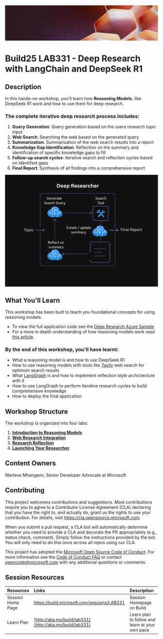 <p align="center">
<img src="img/banner.jpg" alt="decorative banner" width="1200"/>
</p>

# Build25 LAB331 - Deep Research with LangChain and DeepSeek R1

## Description

In this hands-on workshop, you'll learn how **Reasoning Models**, like DeepSeek R1 work and how to use them for deep research. 

### The complete iterative deep research process includes:

1. **Query Generation**: Query generation based on the users research topic input 
2. **Web Search**: Searching the web based on the generated query
3. **Summarization**: Summarization of the web search results into a report
4. **Knowledge Gap Identification**: Reflection on the summary and identification of specific knowledge gaps to fill
5. **Follow-up search cycles**: Iterative search and reflection cycles based on identified gaps
6. **Final Report**: Synthesis of all findings into a comprehensive report

![Azure Deep Research App](./docs/docs/media/deep_researcher_architecture.png)

## What You'll Learn

This workshop has been built to teach you foundational concepts for using reasoning models. 

- To view the full application code see the [Deep Research Azure Sample](https://github.com/Azure-Samples/deepresearch). 
- For a more in depth understanding of how reasoning models work read [this article](https://techcommunity.microsoft.com/blog/azure-ai-services-blog/everything-you-need-to-know-about-reasoning-models-o1-o3-o4-mini-and-beyond/4406846). 

### By the end of this workshop, you'll have learnt:

- What a reasoning model is and how to use DeepSeek R1
-  How to use reasoning models with tools like [Tavily](https://app.tavily.com) web search for optimum search results
- What [LangGraph](https://www.langchain.com/langgraph) is and how to implement reflection style archictecture with it
- How to use LangGraph to perform iterative research cycles to build comprehensive knowledge
- How to deploy the final application

## Workshop Structure

The workshop is organized into four labs:

1. **[Introduction to Reasoning Models](./docs/docs/lab-1-introduction-to-reasoning-models.md)**
2. **[Web Research Integration](./docs/docs/lab-2-web-research.md)**
3. **[Research Reflection](./docs/docs/lab-3-reflection.md)**
4. **[Launching Your Researcher](./docs/docs/lab-4-launch-researcher.md)**

## Content Owners

Marlene Mhangami, Senior Developer Advocate at Microsoft

## Contributing

This project welcomes contributions and suggestions.  Most contributions require you to agree to a
Contributor License Agreement (CLA) declaring that you have the right to, and actually do, grant us
the rights to use your contribution. For details, visit https://cla.opensource.microsoft.com.

When you submit a pull request, a CLA bot will automatically determine whether you need to provide
a CLA and decorate the PR appropriately (e.g., status check, comment). Simply follow the instructions
provided by the bot. You will only need to do this once across all repos using our CLA.

This project has adopted the [Microsoft Open Source Code of Conduct](https://opensource.microsoft.com/codeofconduct/).
For more information see the [Code of Conduct FAQ](https://opensource.microsoft.com/codeofconduct/faq/) or
contact [opencode@microsoft.com](mailto:opencode@microsoft.com) with any additional questions or comments.

## Session Resources 

| Resources          | Links                             | Description        |
|:-------------------|:----------------------------------|:-------------------|
| Session Home Page | https://build.microsoft.com/sessions/LAB331 | Session Homepage on Build|
| Learn Plan  | [http://aka.ms/build/lab331](http://aka.ms/build/lab331) | Learn plan to follow and learn at your own pace|

